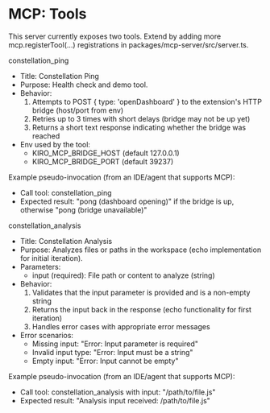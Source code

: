 # MCP: Tools

This server currently exposes two tools. Extend by adding more mcp.registerTool(...) registrations in packages/mcp-server/src/server.ts.

constellation_ping
- Title: Constellation Ping
- Purpose: Health check and demo tool.
- Behavior:
  1) Attempts to POST { type: 'openDashboard' } to the extension's HTTP bridge (host/port from env)
  2) Retries up to 3 times with short delays (bridge may not be up yet)
  3) Returns a short text response indicating whether the bridge was reached
- Env used by the tool:
  - KIRO_MCP_BRIDGE_HOST (default 127.0.0.1)
  - KIRO_MCP_BRIDGE_PORT (default 39237)

Example pseudo-invocation (from an IDE/agent that supports MCP):
- Call tool: constellation_ping
- Expected result: "pong (dashboard opening)" if the bridge is up, otherwise "pong (bridge unavailable)"

constellation_analysis
- Title: Constellation Analysis
- Purpose: Analyzes files or paths in the workspace (echo implementation for initial iteration).
- Parameters:
  - input (required): File path or content to analyze (string)
- Behavior:
  1) Validates that the input parameter is provided and is a non-empty string
  2) Returns the input back in the response (echo functionality for first iteration)
  3) Handles error cases with appropriate error messages
- Error scenarios:
  - Missing input: "Error: Input parameter is required"
  - Invalid input type: "Error: Input must be a string"
  - Empty input: "Error: Input cannot be empty"

Example pseudo-invocation (from an IDE/agent that supports MCP):
- Call tool: constellation_analysis with input: "/path/to/file.js"
- Expected result: "Analysis input received: /path/to/file.js"

